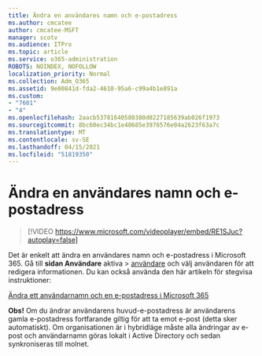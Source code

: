 ```yaml
---
title: Ändra en användares namn och e-postadress
ms.author: cmcatee
author: cmcatee-MSFT
manager: scotv
ms.audience: ITPro
ms.topic: article
ms.service: o365-administration
ROBOTS: NOINDEX, NOFOLLOW
localization_priority: Normal
ms.collection: Adm_O365
ms.assetid: 9e00841d-fda2-4610-95a6-c99a4b1e891a
ms.custom:
- "7601"
- "4"
ms.openlocfilehash: 2aacb53781640580380d0227185639ab026f1973
ms.sourcegitcommit: 8bc60ec34bc1e40685e3976576e04a2623f63a7c
ms.translationtype: MT
ms.contentlocale: sv-SE
ms.lasthandoff: 04/15/2021
ms.locfileid: "51819350"
---
```

# <a name="change-a-users-name-and-email-address"></a>Ändra en användares namn och e-postadress

> [!VIDEO https://www.microsoft.com/videoplayer/embed/RE1SJuc?autoplay=false]

Det är enkelt att ändra en användares namn och e-postadress i Microsoft 365. Gå till **sidan Användare** aktiva \> [användare](https://go.microsoft.com/fwlink/p/?linkid=834822) och välj användaren för att redigera informationen. Du kan också använda den här artikeln för stegvisa instruktioner:
  
[Ändra ett användarnamn och en e-postadress i Microsoft 365](https://docs.microsoft.com/microsoft-365/admin/add-users/change-a-user-name-and-email-address)
  
 **Obs!** Om du ändrar användarens huvud-e-postadress är användarens gamla e-postadress fortfarande giltig för att ta emot e-post (detta sker automatiskt). Om organisationen är i hybridläge måste alla ändringar av e-post och användarnamn göras lokalt i Active Directory och sedan synkroniseras till molnet.